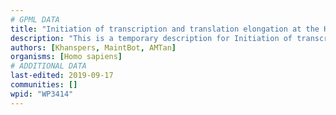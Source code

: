 ```yaml
---
# GPML DATA
title: "Initiation of transcription and translation elongation at the HIV-1 LTR"
description: "This is a temporary description for Initiation of transcription and translation elongation at the HIV-1 LTR"
authors: [Khanspers, MaintBot, AMTan]
organisms: [Homo sapiens]
# ADDITIONAL DATA
last-edited: 2019-09-17
communities: []
wpid: "WP3414"
---
```

